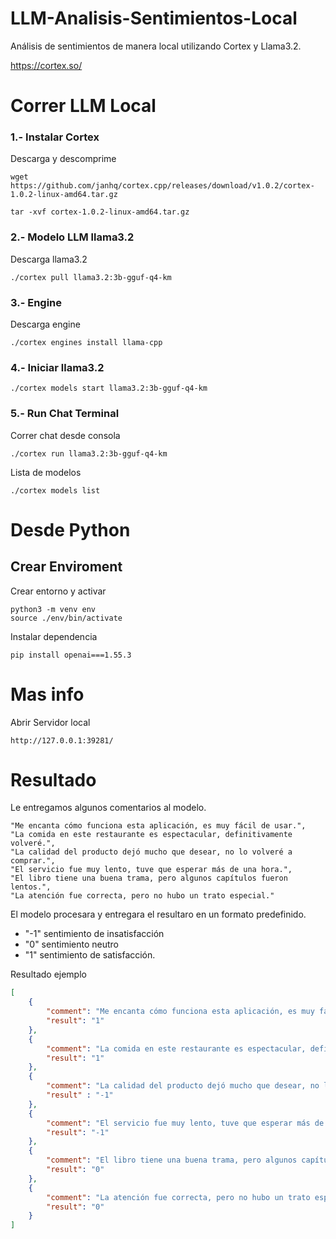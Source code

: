 # LLM-Analisis-Sentimientos-Local
Análisis de sentimientos de manera local utilizando Cortex y Llama3.2.

https://cortex.so/


# Correr LLM Local


### 1.- Instalar Cortex

Descarga y descomprime
```
wget https://github.com/janhq/cortex.cpp/releases/download/v1.0.2/cortex-1.0.2-linux-amd64.tar.gz

tar -xvf cortex-1.0.2-linux-amd64.tar.gz
````


### 2.- Modelo LLM llama3.2
Descarga llama3.2

```
./cortex pull llama3.2:3b-gguf-q4-km
````


### 3.- Engine
Descarga engine

```
./cortex engines install llama-cpp 
````

### 4.- Iniciar llama3.2

```
./cortex models start llama3.2:3b-gguf-q4-km

````

### 5.- Run Chat Terminal
Correr chat desde consola
```
./cortex run llama3.2:3b-gguf-q4-km
```

Lista de modelos
```
./cortex models list
```


# Desde Python

## Crear Enviroment

Crear entorno y activar
```
python3 -m venv env
source ./env/bin/activate
```

Instalar dependencia 
```
pip install openai===1.55.3
```


# Mas info

Abrir Servidor local
```
http://127.0.0.1:39281/
```



# Resultado 

Le entregamos algunos comentarios al modelo.

```
"Me encanta cómo funciona esta aplicación, es muy fácil de usar.",
"La comida en este restaurante es espectacular, definitivamente volveré.",
"La calidad del producto dejó mucho que desear, no lo volveré a comprar.",
"El servicio fue muy lento, tuve que esperar más de una hora.",
"El libro tiene una buena trama, pero algunos capítulos fueron lentos.",
"La atención fue correcta, pero no hubo un trato especial."
```

El modelo procesara y entregara el resultaro en un formato predefinido.

- "-1" sentimiento de insatisfacción
- "0"  sentimiento neutro 
- "1"  sentimiento de satisfacción. 

Resultado ejemplo
```json
[
    {
        "comment": "Me encanta cómo funciona esta aplicación, es muy fácil de usar.",
        "result": "1"
    },
    {
        "comment": "La comida en este restaurante es espectacular, definitivamente volveré.",
        "result": "1"
    },
    {
        "comment": "La calidad del producto dejó mucho que desear, no lo volveré a comprar.",
        "result" : "-1"
    },
    {   
        "comment": "El servicio fue muy lento, tuve que esperar más de una hora.",
        "result": "-1" 
    },
    {
        "comment": "El libro tiene una buena trama, pero algunos capítulos fueron lentos.",
        "result": "0"
    },
    {
        "comment": "La atención fue correcta, pero no hubo un trato especial.",
        "result": "0"
    }
]
```